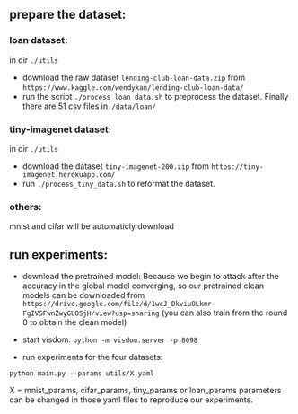  
## prepare the dataset:
### loan dataset:
in dir `./utils`  

- download the raw dataset `lending-club-loan-data.zip` from `https://www.kaggle.com/wendykan/lending-club-loan-data/` 
- run the script `./process_loan_data.sh` to preprocess the dataset. Finally there are 51 csv files in`./data/loan/`

### tiny-imagenet dataset:
in dir `./utils` 

- download the dataset `tiny-imagenet-200.zip` from `https://tiny-imagenet.herokuapp.com/`
- run `./process_tiny_data.sh` to reformat the dataset.

### others:
mnist and cifar will be automaticly download

## run experiments: 

- download the pretrained model:
Because we begin to attack after the accuracy in the global model converging, so our pretrained clean models can be downloaded from `https://drive.google.com/file/d/1wcJ_DkviuOLkmr-FgIVSFwnZwyGU8SjH/view?usp=sharing`
(you can also train from the round 0 to obtain the clean model)

- start visdom:
`python -m visdom.server -p 8098`

- run experiments for the four datasets:

`python main.py --params utils/X.yaml`


X = mnist_params, cifar_params, tiny_params or loan_params
parameters can be changed in those yaml files to reproduce our experiments.
